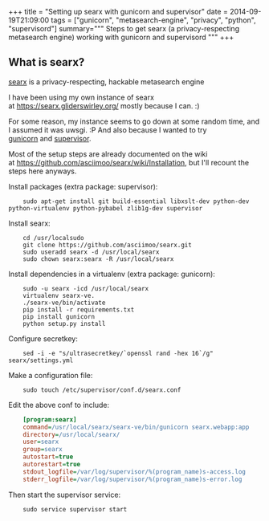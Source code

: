 +++
title = "Setting up searx  with gunicorn and supervisor"
date = 2014-09-19T21:09:00
tags = ["gunicorn", "metasearch-engine", "privacy", "python", "supervisord"]
summary="""
Steps to get searx (a privacy-respecting metasearch engine) working with
gunicorn and supervisord
"""
+++

## What is searx?

[searx](https://github.com/asciimoo/searx) is a privacy-respecting, hackable metasearch engine

I have been using my own instance of searx at https://searx.gliderswirley.org/ mostly because I can. :)

For some reason, my instance seems to go down at some random time, and I assumed it was uwsgi. :P And also because I wanted to try [gunicorn](http://gunicorn.org) and [supervisor](http://supervisord.org).

Most of the setup steps are already documented on the wiki at https://github.com/asciimoo/searx/wiki/Installation, but I'll recount the steps here anyways.

Install packages (extra package: supervisor):

```shell-session
    sudo apt-get install git build-essential libxslt-dev python-dev python-virtualenv python-pybabel zlib1g-dev supervisor
```

Install searx:

```shell-session
    cd /usr/localsudo 
    git clone https://github.com/asciimoo/searx.git
    sudo useradd searx -d /usr/local/searx
    sudo chown searx:searx -R /usr/local/searx
```

Install dependencies in a virtualenv (extra package: gunicorn):

```shell-session 
    sudo -u searx -icd /usr/local/searx
    virtualenv searx-ve. 
    ./searx-ve/bin/activate
    pip install -r requirements.txt
    pip install gunicorn
    python setup.py install
```

Configure secretkey:

```shell-session 
    sed -i -e "s/ultrasecretkey/`openssl rand -hex 16`/g" searx/settings.yml
```

Make a configuration file:

```shell-session 
    sudo touch /etc/supervisor/conf.d/searx.conf
```

Edit the above conf to include:

```ini 
    [program:searx]
    command=/usr/local/searx/searx-ve/bin/gunicorn searx.webapp:app
    directory=/usr/local/searx/
    user=searx
    group=searx
    autostart=true
    autorestart=true
    stdout_logfile=/var/log/supervisor/%(program_name)s-access.log
    stderr_logfile=/var/log/supervisor/%(program_name)s-error.log
```

Then start the supervisor service:

```shell-session 
    sudo service supervisor start
```
